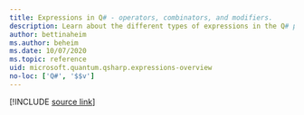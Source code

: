 ```yaml
---
title: Expressions in Q# - operators, combinators, and modifiers. 
description: Learn about the different types of expressions in the Q# programming language.
author: bettinaheim
ms.author: beheim
ms.date: 10/07/2020
ms.topic: reference
uid: microsoft.quantum.qsharp.expressions-overview
no-loc: ['Q#', '$$v']
---
```


<!---
# Expressions in Q#
-->

[!INCLUDE [source link](~/includes/qsharp-language/Specifications/Language/3_Expressions/README.md)]

